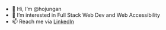 - 👋 Hi, I’m @hojungan
- 👀 I’m interested in Full Stack Web Dev and Web Accessibility
- 📫 Reach me via [LinkedIn](https://www.linkedin.com/in/hojungan/)

<!---
hojungan/hojungan is a ✨ special ✨ repository because its `README.md` (this file) appears on your GitHub profile.
You can click the Preview link to take a look at your changes.
--->
